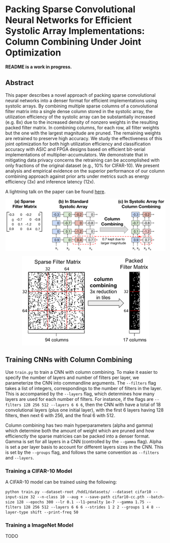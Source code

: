 # Packing Sparse Convolutional Neural Networks for Efficient Systolic Array Implementations: Column Combining Under Joint Optimization

**README is a work in progress.**

## Abstract
This paper describes a novel approach of packing sparse convolutional neural networks into a denser format for efficient implementations using systolic arrays. By combining multiple sparse columns of a convolutional filter matrix into a single dense column stored in the systolic array, the utilization efficiency of the systolic array can be substantially increased (e.g. 8x) due to the increased density of nonzero weights in the resulting packed filter matrix. In combining columns, for each row, all filter weights but the one with the largest magnitude are pruned. The remaining weights are retrained to preserve high accuracy. We study the effectiveness of this joint optimization for both high utilization efficiency and classification accuracy with ASIC and FPGA designs based on efficient bit-serial implementations of multiplier-accumulators. We demonstrate that in mitigating data privacy concerns the retraining can be accomplished with only fractions of the original dataset (e.g., 10\% for CIFAR-10). We present analysis and empirical evidence on the superior performance of our column combining approach against prior arts under metrics such as energy efficiency (3x) and inference latency (12x).

A lightning talk on the paper can be found [here](https://www.youtube.com/watch?v=9ekKzEKQ1cU).

<p align="center"> 
<img src="https://github.com/BradMcDanel/column-combine/blob/master/figures/column-combine-overview.png" width=700>
</p>

<p align="center"> 
<img src="https://github.com/BradMcDanel/column-combine/blob/master/figures/tile-reduction.png" width=400>
</p>

## Training CNNs with Column Combining
Use `train.py` to train a CNN with column combining. To make it easier to specify the number of layers and number of filters per layer, we parameterize the CNN into commandline arguments. The `--filters` flag takes a list of integers, correspondings to the number of filters in the layer. This is accompanied by the `--layers` flag, which determines how many layers are used for each number of filters. For instance, if the flags are `--filters 128 256 512 --layers 6 6 6`, then the CNN with have a total of 18 convolutional layers (plus one initial layer), with the first 6 layers having 128 filters, then next 6 with 256, and the final 6 with 512.  

Column combining has two main hyperparameters (alpha and gamma) which determine both the amount of weight which are pruned and how efficienctly the sparse matricies can be packed into a denser format. Gamma is set for all layers in a CNN (controlled by the `--gamma` flag). Alpha is set a per layer basis to account for different layers sizes in the CNN. This is set by the `--groups` flag, and follows the same convention as `--filters` and `--layers`. 

### Training a CIFAR-10 Model
A CIFAR-10 model can be trained using the following:
```
python train.py --dataset-root /hdd1/datasets/ --dataset cifar10 --input-size 32 --n-class 10 --aug + --save-path cifar10-cc.pth --batch-size 128 --epochs 300 --lr 0.1 --l1-penalty 1e-7 --gamma 1.75 --filters 128 256 512 --layers 6 6 6 --strides 1 2 2 --groups 1 4 8 --layer-type shift --print-freq 50
```



### Training a ImageNet Model
TODO


